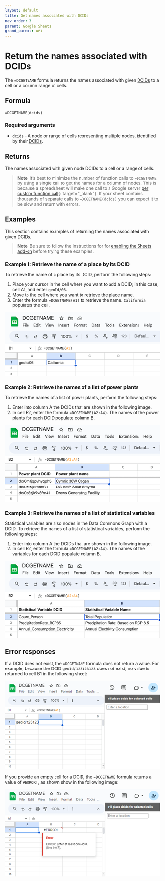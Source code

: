 ```yaml
---
layout: default
title: Get names associated with DCIDs
nav_order: 3
parent: Google Sheets
grand_parent: API
---
```


# Return the names associated with DCIDs

The `=DCGETNAME` formula returns the names associated with given [DCIDs](/glossary.html#dcid) to a cell or a column range of cells.

## Formula

```
=DCGETNAME(dcids)
```

### Required arguments

* `dcids` - A node or range of cells representing multiple nodes, identified by their [DCIDs](/glossary.html#dcid).

## Returns

The names associated with given node DCIDs to a cell or a range of cells.

> **Note**: It’s best to minimize the number of function calls to `=DCGETNAME` by using a single call to get the names for a column of nodes. This is because a spreadsheet will make one call to a Google server [per custom function call](https://developers.google.com/apps-script/guides/sheets/functions#optimization){: target="_blank"}. If your sheet contains thousands of separate calls to `=DCGETNAME(dcids)` you can expect it to be slow and return with errors.

## Examples

This section contains examples of returning the names associated with given DCIDs.

> **Note**: Be sure to follow the instructions for for [enabling the Sheets add-on](/api/sheets/index.html#install) before trying these examples.

### Example 1: Retrieve the name of a place by its DCID

To retrieve the name of a place by its DCID, perform the following steps:

1. Place your cursor in the cell where you want to add a DCID; in this case, cell A1, and enter `geoId/06`.
1. Move to the cell where you want to retrieve the place name.
1. Enter the formula `=DCGETNAME(A1)` to retrieve the name. `California` populates the cell.

![Retrieve the name of a place by its DCID](/assets/images/sheets/sheets_get_name_california.png)

### Example 2: Retrieve the names of a list of power plants

To retrieve the names of a list of power plants, perform the following steps:

1. Enter into column A the DCIDs that are shown in the following image.
1. In cell B2, enter the formula `=DCGETNAME(A2:A4)`. The names of the power plants for each DCID populate column B.

![Retrieving the names of a list of power plants](/assets/images/sheets/sheets_get_name_power_plant.png)

### Example 3: Retrieve the names of a list of statistical variables

Statistical variables are also nodes in the Data Commons Graph with a DCID. To retrieve the names of a list of statistical variables, perform the following steps:

1. Enter into column A the DCIDs that are shown in the following image.
1. In cell B2, enter the formula `=DCGETNAME(A2:A4)`. The names of the variables for each DCID populate column B.

![Retrieving the names of a list of variables](/assets/images/sheets/sheets_get_name_sv.png)

## Error responses

If a DCID does not exist, the `=DCGETNAME` formula does not return a value. For example, because the DCID `geoId/123123123` does not exist, no value is returned to cell B1 in the following sheet:

![No value returned for a DCID that does not exist](/assets/images/sheets/sheets_get_name_wrong_dcid_cropped.png)

If you provide an empty cell for a DCID, the `=DCGETNAME` formula returns a value of `#ERROR!`, as shown show in the following image:

![#ERROR! value returned for an empty cell for a DCID](/assets/images/sheets/sheets_get_name_no_input_cropped.png)

